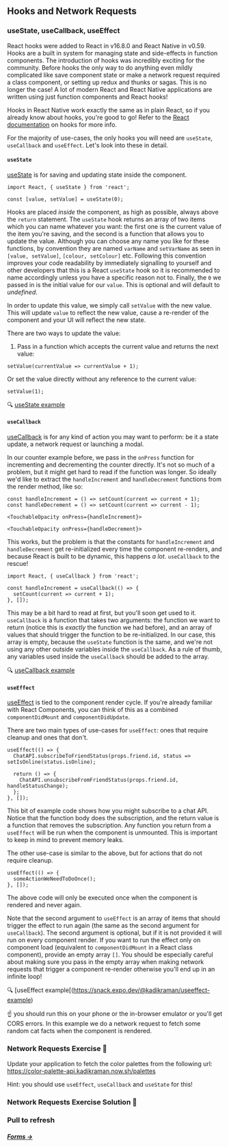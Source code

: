 ## Hooks and Network Requests

### useState, useCallback, useEffect
React hooks were added to React in v16.8.0 and React Native in v0.59. Hooks are a built in system for managing state and side-effects in function components. The introduction of hooks was incredibly exciting for the community. Before hooks the only way to do anything even mildly complicated like save component state or make a network request required a class component, or setting up redux and thunks or sagas. This is no longer the case! A lot of modern React and React Native applications are written using just function components and React hooks!

Hooks in React Native work exactly the same as in plain React, so if you already know about hooks, you're good to go! Refer to the [React documentation](https://reactjs.org/docs/hooks-intro.html) on hooks for more info.

For the majority of use-cases, the only hooks you will need are ```useState```, ```useCallback``` and ```useEffect```. Let's look into these in detail.

#### ```useState```

[useState](https://reactjs.org/docs/hooks-state.html) is for saving and updating state inside the component.

```
import React, { useState } from 'react';

const [value, setValue] = useState(0);
```

Hooks are placed *inside* the component, as high as possible, always above the ```return``` statement. The ```useState``` hook returns an array of two items which you can name whatever you want: the first one is the current value of the item you're saving, and the second is a function that allows you to update the value. Although you can choose any name you like for these functions, by convention they are named ```varName``` and ```setVarName``` as seen in ```[value, setValue]```, ```[colour, setColour]``` etc. Following this convention improves your code readability by immediately signalling to yourself and other developers that this is a React ```useState``` hook so it is recommended to name accordingly unless you have a specific reason not to. Finally, the ```0``` we passed in is the initial value for our ```value```. This is optional and will default to *undefined*.

In order to update this value, we simply call ```setValue``` with the new value. This will update ```value``` to reflect the new value, cause a re-render of the component and your UI will reflect the new state.

There are two ways to update the value: 

1. Pass in a function which accepts the current value and returns the next value:

```
setValue(currentValue => currentValue + 1);
```

Or set the value directly without any reference to the current value:

```
setValue(1);
```

🔍 [useState example](https://snack.expo.dev/@kadikraman/usestate-example)

#### ```useCallback```

[useCallback](https://reactjs.org/docs/hooks-reference.html#usecallback) is for any kind of action you may want to perform: be it a state update, a network request or launching a modal.

In our counter example before, we pass in the ```onPress``` function for incrementing and decrementing the counter directly. It's not so much of a problem, but it might get hard to read if the function was longer. So ideally we'd like to extract the ```handleIncrement``` and ```handleDecrement``` functions from the render method, like so:

```
const handleIncrement = () => setCount(current => current + 1);
const handleDecrement = () => setCount(current => current - 1);

<TouchableOpacity onPress={handleIncrement}>

<TouchableOpacity onPress={handleDecrement}>
```

This works, but the problem is that the constants for ```handleIncrement``` and ```handleDecrement``` get re-initialized every time the component re-renders, and because React is built to be dynamic, this happens *a lot*. ```useCallback``` to the rescue!

```
import React, { useCallback } from 'react';

const handleIncrement = useCallback(() => {
  setCount(current => current + 1);
}, []);
```

This may be a bit hard to read at first, but you'll soon get used to it. ```useCallback``` is a function that takes two arguments: the function we want to return (notice this is *exactly* the function we had before), and an array of values that should trigger the function to be re-initialized. In our case, this array is empty, because the ```useState``` function is the same, and we're not using any other outside variables inside the ```useCallback```. As a rule of thumb, any variables used inside the ```useCallback``` should be added to the array.

🔍 [useCallback example](https://snack.expo.dev/@kadikraman/usecallback-example)

#### ```useEffect```

[useEffect](https://reactjs.org/docs/hooks-effect.html) is tied to the component render cycle. If you're already familiar with React Components, you can think of this as a combined ```componentDidMount``` and ```componentDidUpdate```.

There are two main types of use-cases for ```useEffect```: ones that require cleanup and ones that don't.

```
useEffect(() => {
  ChatAPI.subscribeToFriendStatus(props.friend.id, status => setIsOnline(status.isOnline);

  return () => {
    ChatAPI.unsubscribeFromFriendStatus(props.friend.id, handleStatusChange);
  };
}, []);
```

This bit of example code shows how you might subscribe to a chat API. Notice that the function body does the subscription, and the return value is a function that removes the subscription. Any function you return from a ```useEffect``` will be run when the component is unmounted. This is important to keep in mind to prevent memory leaks.

The other use-case is similar to the above, but for actions that do not require cleanup.

```
useEffect(() => {
  someActionWeNeedToDoOnce();
}, []);
```

The above code will only be executed once when the component is rendered and never again.

Note that the second argument to ```useEffect``` is an array of items that should trigger the effect to run again (the same as the second argument for ```useCallback```). The second argument is optional, but if it is not provided it will run on every component render. If you want to run the effect only on component load (equivalent to ```componentDidMount``` in a React class component), provide an empty array ```[]```. You should be especially careful about making sure you pass in the empty array when making network requests that trigger a component re-render otherwise you'll end up in an infinite loop!

🔍 [useEffect example[(https://snack.expo.dev/@kadikraman/useeffect-example)

☝️ you should run this on your phone or the in-browser emulator or you'll get CORS errors. In this example we do a network request to fetch some random cat facts when the component is rendered.

### Network Requests Exercise 📝

Update your application to fetch the color palettes from the following url: https://color-palette-api.kadikraman.now.sh/palettes

Hint: you should use ```useEffect```, ```useCallback``` and ```useState``` for this!

### Network Requests Exercise Solution 👀

### Pull to refresh

##### *[Forms →](https://github.com/adasilvapdev/React-Native-v2-FrontEnd-Masters-Course-Notes/blob/main/content/6-forms/README.md#forms)*
